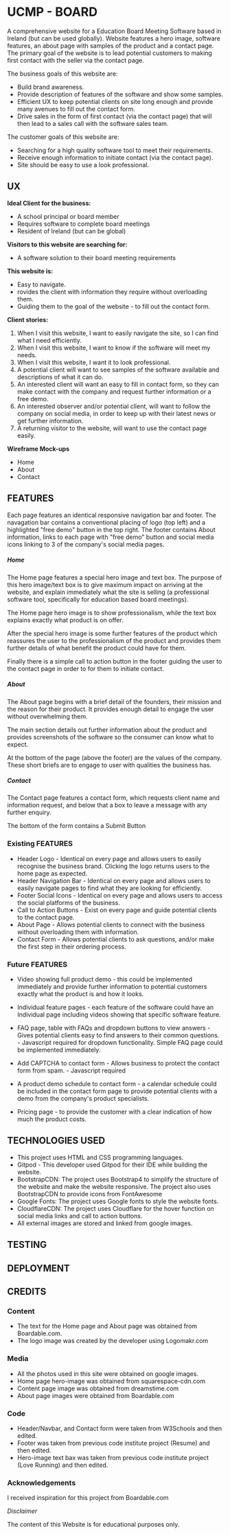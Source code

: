 # UCMP - BOARD

A comprehensive website for a Education Board Meeting Software based in Ireland (but can be used globally). Website features a hero image, software features, an about page with samples of the product and a contact page. The primary goal of the website is to lead potential customers to making first contact with the seller via the contact page.

The business goals of this website are:

- Build brand awareness.
- Provide description of features of the software and show some samples.
- Efficient UX to keep potential clients on site long enough and provide many avenues to fill out the contact form.
- Drive sales in the form of first contact (via the contact page) that will then lead to a sales call with the software sales team.


The customer goals of this website are:

- Searching for a high quality software tool to meet their requirements.
- Receive enough information to initiate contact (via the contact page).
- Site should be easy to use a look professional.

## **UX**

**Ideal Client for the business:**

- A school principal or board member
- Requires software to complete board meetings
- Resident of Ireland (but can be global)

**Visitors to this website are searching for:**
- A software solution to their board meeting requirements

**This website is:**
- Easy to navigate.
- rovides the client with information they require without overloading them.
- Guiding them to the goal of the website - to fill out the contact form.
 
**Client stories:**

1. When I visit this website, I want to easily navigate the site, so I can find what I need efficiently.
2. When I visit this website, I want to know if the software will meet my needs.
3. When I visit this website, I want it to look professional.
4. A potential client will want to see samples of the software available and descriptions of what it can do.
5. An interested client will want an easy to fill in contact form, so they can make contact with the company and request further information or a free demo.
6. An interested observer and/or potential client, will want to follow the company on social media, in order to keep up with their latest news or get further information.
7. A returning visitor to the website, will want to use the contact page easily.

**Wireframe Mock-ups**

- Home
- About
- Contact

## **FEATURES**

Each page features an identical responsive navigation bar and footer. The navagation bar contains a conventional placing of logo (top left) and a highlighted "free demo" button in the top right. The footer contains About information, links to each page with "free demo" button and social media icons linking to 3 of the company's social media pages.

##### Home

The Home page features a special hero image and text box. The purpose of this hero image/text box is to give maximum impact on arriving at the website, and explain immediately what the site is selling (a professional software tool, specifically for education based board meetings).

The Home page hero image is to show professionalism, while the text box explains exactly what product is on offer.

After the special hero image is some further features of the product which reassures the user to the professionalism of the product and provides them further details of what benefit the product could have for them.

Finally there is a simple call to action button in the footer guiding the user to the contact page in order to for them to initiate contact.

##### About

The About page begins with a brief detail of the founders, their mission and the reason for their product. It provides enough detail to engage the user without overwhelming them.

The main section details out further information about the product and provides screenshots of the software so the consumer can know what to expect.

At the bottom of the page (above the footer) are the values of the company. These short briefs are to engage to user with qualities the business has.

##### Contact

The Contact page features a contact form, which requests client name and information request, and below that a box to leave a message with any further enquiry. 

The bottom of the form contains a Submit Button

###  **Existing FEATURES**

- Header Logo - Identical on every page and allows users to easily recognise the business brand. Clicking the logo returns users to the home page as expected.
- Header Navigation Bar - Identical on every page and allows users to easily navigate pages to find what they are looking for efficiently.
- Footer Social Icons - Identical on every page and allows users to access the social platforms of the business.
- Call to Action Buttons - Exist on every page and guide potential clients to the contact page.
- About Page - Allows potential clients to connect with the business without overloading them with information.
- Contact Form - Allows potential clients to ask questions, and/or make the first step in their ordering process.

###  **Future FEATURES**

- Video showing full product demo - this could be implemented immediately and provide further information to potential customers exactly what the product is and how it looks.

- Individual feature pages - each feature of the software could have an Individual page including videos showing that specific software feature.

- FAQ page, table with FAQs and dropdown buttons to view answers - Gives potential clients easy to find answers to their common questions. - Javascript required for dropdown functionality. Simple FAQ page could be implemented immediately.

- Add CAPTCHA to contact form - Allows business to protect the contact form from spam. - Javascript required

- A product demo schedule to contact form - a calendar schedule could be included in the contact form page to provide potential clients with a demo from the company's product specialists.

- Pricing page - to provide the customer with a clear indication of how  much the product costs.



## **TECHNOLOGIES USED**

- This project uses HTML and CSS programming languages.
- Gitpod - This developer used Gitpod for their IDE while building the website.
- BootstrapCDN:
The project uses Bootstrap4 to simplify the structure of the website and make the website responsive.
The project also uses BootstrapCDN to provide icons from FontAwesome
- Google Fonts:
The project uses Google fonts to style the website fonts.
- CloudflareCDN:
The project uses Cloudflare for the hover function on social media links and call to action buttons.
- All external images are stored and linked from google images.

## **TESTING**

## **DEPLOYMENT**

## **CREDITS**

### **Content**

- The text for the Home page and About page was obtained from Boardable.com.
- The logo image was created by the developer using Logomakr.com

### **Media**

- All the photos used in this site were obtained on google images.
- Home page hero-image was obtained from squarespace-cdn.com
- Content page image was obtained from dreamstime.com
- About page images were obtained from Boardable.com

### **Code**

- Header/Navbar, and Contact form were taken from W3Schools and then edited.
- Footer was taken from previous code institute project (Resume) and then edited.
- Hero-image text bax was taken from previous code institute project (Love Running) and then edited.


### **Acknowledgements**

I received inspiration for this project from Boardable.com

*Disclaimer*

The content of this Website is for educational purposes only.

